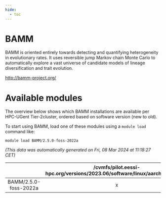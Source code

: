 ```yaml
---
hide:
  - toc
---
```


BAMM
====


BAMM is oriented entirely towards detecting and quantifying heterogeneity in evolutionary rates. It uses reversible jump Markov chain Monte Carlo to automatically explore a vast universe of candidate models of lineage diversification and trait evolution.

http://bamm-project.org/
# Available modules


The overview below shows which BAMM installations are available per HPC-UGent Tier-2cluster, ordered based on software version (new to old).

To start using BAMM, load one of these modules using a `module load` command like:

```shell
module load BAMM/2.5.0-foss-2022a
```

*(This data was automatically generated on Fri, 08 Mar 2024 at 11:18:27 CET)*  

| |/cvmfs/pilot.eessi-hpc.org/versions/2023.06/software/linux/aarch64/generic|/cvmfs/pilot.eessi-hpc.org/versions/2023.06/software/linux/aarch64/neoverse_n1|/cvmfs/pilot.eessi-hpc.org/versions/2023.06/software/linux/aarch64/neoverse_v1|/cvmfs/pilot.eessi-hpc.org/versions/2023.06/software/linux/x86_64/generic|/cvmfs/pilot.eessi-hpc.org/versions/2023.06/software/linux/x86_64/amd/zen2|/cvmfs/pilot.eessi-hpc.org/versions/2023.06/software/linux/x86_64/amd/zen3|/cvmfs/pilot.eessi-hpc.org/versions/2023.06/software/linux/x86_64/intel/haswell|/cvmfs/pilot.eessi-hpc.org/versions/2023.06/software/linux/x86_64/intel/skylake_avx512|
| :---: | :---: | :---: | :---: | :---: | :---: | :---: | :---: | :---: |
|BAMM/2.5.0-foss-2022a|x|x|x|x|x|x|x|x|

